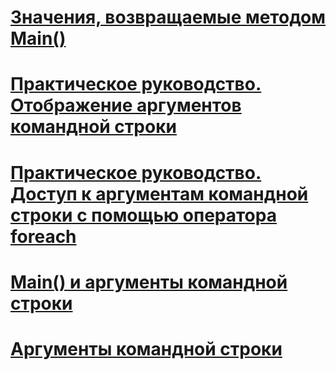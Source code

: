 # [Значения, возвращаемые методом Main()](main-return-values.md)
# [Практическое руководство. Отображение аргументов командной строки](how-to-display-command-line-arguments.md)
# [Практическое руководство. Доступ к аргументам командной строки с помощью оператора foreach](how-to-access-command-line-arguments-using-foreach.md)
# [Main() и аргументы командной строки](main-and-command-line-arguments.md)
# [Аргументы командной строки](command-line-arguments.md)
